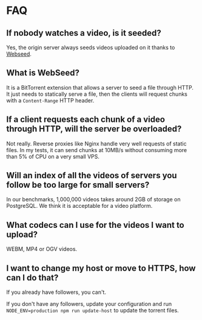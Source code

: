 # FAQ

## If nobody watches a video, is it seeded?

Yes, the origin server always seeds videos uploaded on it thanks to [Webseed](http://www.bittorrent.org/beps/bep_0019.html).


## What is WebSeed?

It is a BitTorrent extension that allows a server to seed a file through HTTP. It just needs to statically serve a file, then the clients will request chunks with a `Content-Range` HTTP header.


## If a client requests each chunk of a video through HTTP, will the server be overloaded?

Not really. Reverse proxies like Nginx handle very well requests of static files. In my tests, it can send chunks at 10MB/s without consuming more than 5% of CPU on a very small VPS.


## Will an index of all the videos of servers you follow be too large for small servers?

In our benchmarks, 1,000,000 videos takes around 2GB of storage on PostgreSQL. We think it is acceptable for a video platform.


## What codecs can I use for the videos I want to upload?

WEBM, MP4 or OGV videos.


## I want to change my host or move to HTTPS, how can I do that?

If you already have followers, you can't.

If you don't have any followers, update your configuration and run `NODE_ENV=production npm run update-host` to update the torrent files.
